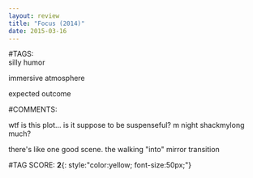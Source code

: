 ```yaml
---  
layout: review  
title: "Focus (2014)"  
date: 2015-03-16  
---  
```

  
#TAGS:  
silly humor  
  
immersive atmosphere  
  
expected outcome  
  
#COMMENTS:  
  
wtf is this plot... is it suppose to be suspenseful? m night shackmylong much?  
  
there's like one good scene. the walking "into" mirror transition  
  
  
  
  
  
#TAG SCORE: **2**{: style:"color:yellow; font-size:50px;"}  
